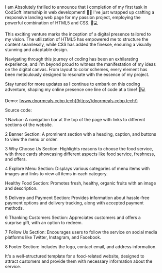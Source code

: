 I am Absolutely thrilled to announce that i completion of my first task in CodSoft internship in web development! 🚀🌐 I've just wrapped up crafting a responsive landing web page for my passion project, employing the powerful combination of HTML5 and CSS. 🎨💻



This exciting venture marks the inception of a digital presence tailored to my vision. The utilization of HTML5 has empowered me to structure the content seamlessly, while CSS has added the finesse, ensuring a visually stunning and adaptable design.



Navigating through this journey of coding has been an exhilarating experience, and I'm beyond proud to witness the manifestation of my ideas on the digital canvas. From layout to color schemes, every element has been meticulously designed to resonate with the essence of my project.



Stay tuned for more updates as I continue to embark on this coding adventure, shaping my online presence one line of code at a time! 🌟💻



Demo: [www.doormeals.ccbp.tech](https://doormeals.ccbp.tech/)

Source code: 



1 Navbar: A navigation bar at the top of the page with links to different sections of the website.



2 Banner Section: A prominent section with a heading, caption, and buttons to view the menu or order.



3 Why Choose Us Section: Highlights reasons to choose the food service, with three cards showcasing different aspects like food service, freshness, and offers.



4 Explore Menu Section: Displays various categories of menu items with images and links to view all items in each category.

Healthy Food Section: Promotes fresh, healthy, organic fruits with an image and description.



5 Delivery and Payment Section: Provides information about hassle-free payment options and delivery tracking, along with accepted payment methods.



6 Thanking Customers Section: Appreciates customers and offers a surprise gift, with an option to redeem.



7 Follow Us Section: Encourages users to follow the service on social media platforms like Twitter, Instagram, and Facebook.



8 Footer Section: Includes the logo, contact email, and address information.

It's a well-structured template for a food-related website, designed to attract customers and provide them with necessary information about the service.
